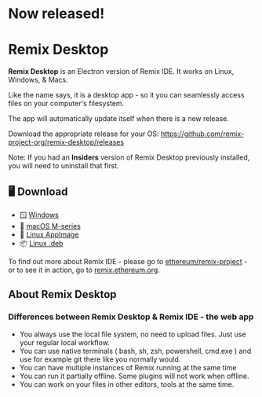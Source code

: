 # Now released!

# Remix Desktop

**Remix Desktop** is an Electron version of Remix IDE.  It works on Linux, Windows, & Macs.

Like the name says, it is a desktop app - so it you can seamlessly access files on your computer's filesystem.  

The app will automatically update itself when there is a new release.

Download the appropriate release for your OS: https://github.com/remix-project-org/remix-desktop/releases

Note: If you had an **Insiders** version of Remix Desktop previously installed, you will need to uninstall that first.

## 🖥️ Download

<!-- DOWNLOAD_LINKS_START -->
* 🪟 [Windows](https://github.com/remix-project-org/remix-desktop/releases/download/v1.1.5/Remix-Desktop-Setup-1.1.5.exe)
* 🍎 [macOS M-series](https://github.com/remix-project-org/remix-desktop/releases/download/v1.1.5/Remix-Desktop-1.1.5-arm64.dmg)
* 🐧 [Linux AppImage](https://github.com/remix-project-org/remix-desktop/releases/download/v1.1.5/Remix-Desktop-1.1.5.AppImage)
* 📦 [Linux .deb](https://github.com/remix-project-org/remix-desktop/releases/download/v1.1.5/remixdesktop_1.1.5_amd64.deb)
<!-- DOWNLOAD_LINKS_END -->

To find out more about Remix IDE - please go to [ethereum/remix-project](https://github.com/ethereum/remix-project) - or to see it in action, go to [remix.ethereum.org](https://remix.ethereum.org).

## About Remix Desktop

### Differences between Remix Desktop & Remix IDE - the web app

- You always use the local file system, no need to upload files. Just use your regular local workflow.
- You can use native terminals ( bash, sh, zsh, powershell, cmd.exe ) and use for example git there like you normally would.
- You can have multiple instances of Remix running at the same time
- You can run it partially offline. Some plugins will not work when offline.
- You can work on your files in other editors, tools at the same time.

